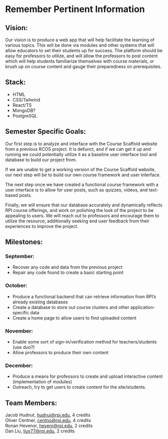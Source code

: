 # **Remember Pertinent Information**

## Vision:

Our vision is to produce a web app that will help facilitate the learning of various topics. This will be done via modules and other systems that will allow educators to set their students up for success. The platform should be easy for professors to utilize, and will allow the professors to post content which will help students familiarize themselves with course materials, or brush up on course content and gauge their preparedness on prerequisites.

## Stack:

* HTML  
* CSS/Tailwind  
* React/TS  
* MongoDB?  
* PostgreSQL

## 

## 

## Semester Specific Goals:

Our first step is to  analyze and interface with the Course Scaffold website from a previous RCOS project. It is defunct, and if we can get it up and running we could potentially utilize it as a baseline user interface tool and database to build our project from.

If we are unable to get a working version of the Course Scaffold website, our next step will be to build our own course framework and user interface. 

The next step once we have created a functional course framework with a user interface is to allow for user posts, such as quizzes, videos, and text-based posts.

Finally, we will ensure that our database accurately and dynamically reflects RPI course offerings, and work on polishing the look of the project to be appealing to users. We will reach out to professors and encourage them to utilize the resource, additionally seeking end user feedback from their experiences to improve the project.

## Milestones:

### September:

* Recover any code and data from the previous project  
* Repair any code found to create a basic starting point

### October:

* Produce a functional backend that can retrieve information from RPI’s already existing databases  
* Create a database to store out course clusters and other application-specific data  
* Create a home page to allow users to find uploaded content

### November:

* Enable some sort of sign-in/verification method for teachers/students (use duo?)  
* Allow professors to produce their own content

### December:

* Produce a means for professors to create and upload interactive content (implementation of modules)  
* Outreach, try to get users to create content for the site/students.

## Team Members:

Jacob Hudnut, [hudnuj@rpi.edu](mailto:hudnuj@rpi.edu), 4 credits  
Oliver Centner, [centno@rpi.edu](mailto:centno@rpi.edu), 4 credits  
Ronan Hevenor, [hevenr@rpi.edu](mailto:hevenr@rpi.edu), 2 credits  
Dan Liu, [liuy77@rpi.edu](mailto:liuy77@rpi.edu), 2 credits

